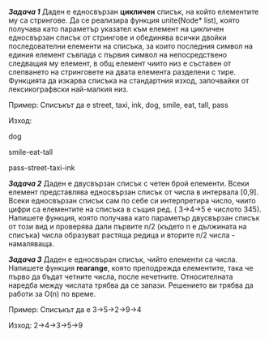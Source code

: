 ***Задача 1*** Даден е едносвързан **цикличен** списък, на който елементите му са стрингове. Да се реализира функция unite(Node* list), която получава като параметър указател 
към елемент на цикличен едносвързан списък от стрингове и обединява всички двойки последователни елементи на списъка, за които последния символ на единия елемент 
съвпада с първия символ на непосредствено следващия му елемент, в общ елемент чиито низ е съставен от слепването на стринговете на двата елемента разделени с тире.
Функцията да изкарва списъка на стандартния изход, започвайки от лексикографвски най-малкия низ.

Пример: Списъкът да е  street, taxi, ink, dog, smile, eat, tall, pass

Изход:

dog

smile-eat-tall

pass-street-taxi-ink

***Задача 2*** Даден е двусвързан списък с четен брой елементи. Всеки елемент представлява едносвързан списък от числа в интервала [0,9]. 
Всеки едносвързан списък сам по себе си интерпретира число, чиито цифри са елементите на списъка в същия ред. ( 3->4->5 е числото 345).
Напишете функция, която получава като параметър двусвързан списък от този вид и проверява дали първите n/2 (където n е дължината на списъка)
числа образуват растяща редица и вторите n/2 числа - намаляваща.

***Задача 3*** Даден е едносвъран списък, чийто елементи са числа. Напишете функция **rearange**, която преподрежда елементите, така че първо да бъдат четните числа, после нечетните.
Относителната наредба между числата трябва да се запази. Решението ви трябва да работи за O(n) по време.

Пример: Списъкът да е 3->5->2->9->4

Изход: 2->4->3->5->9
